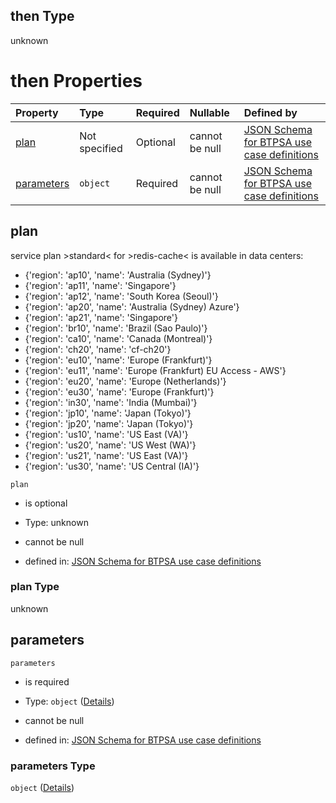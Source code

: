 ## then Type

unknown

# then Properties

| Property                  | Type          | Required | Nullable       | Defined by                                                                                                                                                                                                                                                                                              |
| :------------------------ | :------------ | :------- | :------------- | :------------------------------------------------------------------------------------------------------------------------------------------------------------------------------------------------------------------------------------------------------------------------------------------------------ |
| [plan](#plan)             | Not specified | Optional | cannot be null | [JSON Schema for BTPSA use case definitions](btpsa-usecase-properties-services-items-allof-1-then-allof-94-then-allof-2-then-properties-plan.md "undefined#/properties/services/items/allOf/1/then/allOf/94/then/allOf/2/then/properties/plan")                                                         |
| [parameters](#parameters) | `object`      | Required | cannot be null | [JSON Schema for BTPSA use case definitions](btpsa-usecase-properties-services-items-allof-1-then-allof-94-then-allof-2-then-properties-parameters.md "http://example.com/schemas/redis-standard-create.json#/properties/services/items/allOf/1/then/allOf/94/then/allOf/2/then/properties/parameters") |

## plan

service plan >standard< for >redis-cache< is available in data centers:

*   {'region': 'ap10', 'name': 'Australia (Sydney)'}
*   {'region': 'ap11', 'name': 'Singapore'}
*   {'region': 'ap12', 'name': 'South Korea (Seoul)'}
*   {'region': 'ap20', 'name': 'Australia (Sydney) Azure'}
*   {'region': 'ap21', 'name': 'Singapore'}
*   {'region': 'br10', 'name': 'Brazil (Sao Paulo)'}
*   {'region': 'ca10', 'name': 'Canada (Montreal)'}
*   {'region': 'ch20', 'name': 'cf-ch20'}
*   {'region': 'eu10', 'name': 'Europe (Frankfurt)'}
*   {'region': 'eu11', 'name': 'Europe (Frankfurt) EU Access - AWS'}
*   {'region': 'eu20', 'name': 'Europe (Netherlands)'}
*   {'region': 'eu30', 'name': 'Europe (Frankfurt)'}
*   {'region': 'in30', 'name': 'India (Mumbai)'}
*   {'region': 'jp10', 'name': 'Japan (Tokyo)'}
*   {'region': 'jp20', 'name': 'Japan (Tokyo)'}
*   {'region': 'us10', 'name': 'US East (VA)'}
*   {'region': 'us20', 'name': 'US West (WA)'}
*   {'region': 'us21', 'name': 'US East (VA)'}
*   {'region': 'us30', 'name': 'US Central (IA)'}

`plan`

*   is optional

*   Type: unknown

*   cannot be null

*   defined in: [JSON Schema for BTPSA use case definitions](btpsa-usecase-properties-services-items-allof-1-then-allof-94-then-allof-2-then-properties-plan.md "undefined#/properties/services/items/allOf/1/then/allOf/94/then/allOf/2/then/properties/plan")

### plan Type

unknown

## parameters



`parameters`

*   is required

*   Type: `object` ([Details](btpsa-usecase-properties-services-items-allof-1-then-allof-94-then-allof-2-then-properties-parameters.md))

*   cannot be null

*   defined in: [JSON Schema for BTPSA use case definitions](btpsa-usecase-properties-services-items-allof-1-then-allof-94-then-allof-2-then-properties-parameters.md "http://example.com/schemas/redis-standard-create.json#/properties/services/items/allOf/1/then/allOf/94/then/allOf/2/then/properties/parameters")

### parameters Type

`object` ([Details](btpsa-usecase-properties-services-items-allof-1-then-allof-94-then-allof-2-then-properties-parameters.md))

